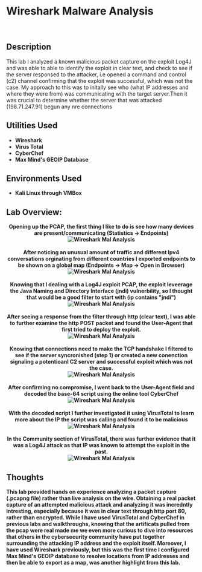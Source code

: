 <h1>Wireshark Malware Analysis</h1>

<br />
<h2>Description</h2>
This lab I analyzed a known malicious packet capture on the exploit Log4J and was able to able to identify the exploit in clear text, and check to see if the server responsed to the attacker, i.e opened a command and control (c2) channel confirming that the exploit was successful, which was not the case. My approach to this was to initally see who (what IP addresses and where they were from) was communicating with the target server.Then it was crucial to determine whether the server that was attacked (198.71.247.91) begun any nre connections

<h2>Utilities Used</h2>

- <b>Wireshark</b> 
- <b>Virus Total</b>
- <b>CyberChef</b>
- <b>Max Mind's GEOIP Database</b>

<h2>Environments Used </h2>

- <b>Kali Linux through VMBox

<h2>Lab Overview:</h2>

<p align="center">
Opening up the PCAP, the first thing I like to do is see how many devices are present/communicating (Statistics -> Endpoints) <br/>
<img src="https://github.com/KirkDJohnson/Wireshark/assets/164972007/16d6cb86-1406-4f22-bdcc-589a2e346eda" alt="Wireshark Mal Analysis"/>
<br />
<br />
After noticing an unusual amount of traffic and different Ipv4 conversations orginating from different countries I exported endpoints to be shown on a global map (Endpoints -> Map -> Open in Browser) <br/>
<img src="https://github.com/KirkDJohnson/Wireshark/assets/164972007/b5a20e87-9c74-409a-a7bb-76fe36420ca2" alt="Wireshark Mal Analysis"/>
<br />
<br />
Knowing that I dealing with a Log4J exploit PCAP, the exploit leveerage the Java Naming and Directory Interface (jndi) vulnerbility, so I thought that would be a good filter to start with (ip contains "jndi") <br/>
<img src="https://github.com/KirkDJohnson/Wireshark/assets/164972007/1c9cea18-0c98-40ea-9700-97f542ce0d89"  alt="Wireshark Mal Analysis"/>
<br />
<br />
After seeing a response from the filter through http (clear text), I was able to further examine the http POST packet and found the User-Agent that first tried to deploy the exploit.  <br/>
<img src="https://github.com/KirkDJohnson/Wireshark/assets/164972007/daee5119-30b0-4487-b10d-f9b0efa41c12"  alt="Wireshark Mal Analysis"/>
<br />
<br />
Knowing that connections need to make the TCP handshake I filtered to see if the server syncronished (step 1) or created a new conenction signaling a potentioanl C2 server and successful exploit which was not the case. <br/>
<img src="https://github.com/KirkDJohnson/Wireshark/assets/164972007/aafd9ff4-0806-46bb-9200-fbac229d7b32"  alt="Wireshark Mal Analysis"/>
<br />
<br />
After confirming no compromise, I went back to the User-Agent field and decoded the base-64 script using the online tool CyberChef <br/>
<img src="https://github.com/KirkDJohnson/Wireshark/assets/164972007/9eb3698e-4f9a-4d1d-a694-c04845f6108d"  alt="Wireshark Mal Analysis"/>
<br />
<br />
With the decoded script I further investigated it using VirusTotal to learn more about the IP the script was calling and found it to be malicious<br/>
<img src="https://github.com/KirkDJohnson/Wireshark/assets/164972007/8b49d158-a6c8-4748-a4f1-e41de3998b11"  alt="Wireshark Mal Analysis"/>
<br />
<br />
In the Community section of VirusTotal, there was further evidence that it was a Log4J attack as that IP was known to attempt the exploit in the past.<br/>
<img src="https://github.com/KirkDJohnson/Wireshark/assets/164972007/d726f84b-251f-4bfc-82cb-7183a8fa5faf"  alt="Wireshark Mal Analysis"/>
</p>
<h2>Thoughts</h2>
This lab provided hands on experience analyzing a packet capture (.pcapng file) rather than live analysis on the wire. Obtaining a real packet capture of an attempted malicious attack and analyzing it was incredntly intresting, especially because it was in clear text through http port 80, rather than encrypted. While I have used VirusTotal and CyberChef in previous labs and walkthroughs, knowing that the artificats pulled from the pcap were real made me we even more curious to dive into resources that others in the cybersecurity community have put together surrounding the attacking IP address and the exploit itself. Moreover, I have used Wireshark previously, but this was the first time I configured Max Mind's GEOIP database to resolve locations from IP addresses and then be able to export as a map, was another highlight from this lab. 
<!--
 ```diff
- text in red
+ text in green
! text in orange
# text in gray
@@ text in purple (and bold)@@
```
--!>
